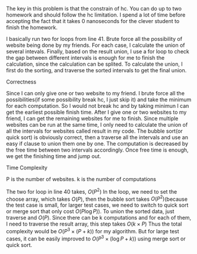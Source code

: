 The key in this problem is that the constrain of hc. You can do up to two homework and should follow the hc limitation. I spend a lot of time before accepting the fact that it takes 0 nanoseconds for the clever student to finish the homework.

I basically run two for loops from line 41. Brute force all the possibility of website being done by my friends. For each case, I calculate the union of several intevals. Finally, based on the result union, I use a for loop to check the gap between different intervals is enough for me to finish the calculation, since the calculation can be splited. To calculate the union, I first do the sorting, and traverse the sorted intervals to get the final union. 

Correctness

Since I can only give one or two website to my friend. I brute force all the possibilities(if some possibility break hc, I just skip it) and take the minimum for each computation. So I would not break hc and by taking minimun I can get the earliest possible finish time. After I give one or two websites to my friend, I can get the remaining websites for me to finish. Since multiple websites can be run at the same time, I only need to calculate the union of all the intervals for websites called result in my code. The bubble sort(or quick sort) is obviously correct, then a traverse all the intervals and use an easy if clause to union them one by one. The computation is decreased by the free time between two intervals accordingly. Once free time is enough, we get the finishing time and jump out. 

Time Complexity

P is the number of websites. k is the number of computations

The two for loop in line 40 takes, $O(P^2)$ In the loop, we need to set the choose array, which takes $O(P)$, then the bubble sort takes $O(P^2)$(because the test case is small, for larger test cases, we need to switch to quick sort or merge sort that only cost $O(P\log P))$. To union the sorted data, just traverse and $O(P)$. Since there can be k computations and for each of them, I need to traverse the result array, this step takes $O(k\times P)$ Thus the total complexity would be $O(P^3\times (P+k))$ for my algorithm. But for large test cases, it can be easily improved to $O(P^3\times (\log P+k))$ using merge sort or quick sort.

